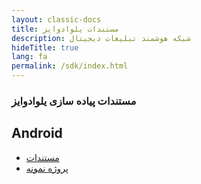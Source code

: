 ```yaml
---
layout: classic-docs
title: مستندات یلوادوایز 
description: شبکه هوشمند تبلیغات دیجیتال
hideTitle: true
lang: fa
permalink: /sdk/index.html
---
```


<h3>مستندات پیاده سازی یلوادوایز</h3>

<div class="row home-card-group" markdown="0">
  <div class="col-12 col-sm-6">
    <div class="home-card">
      <h2>Android</h2>
      <ul>
        <li><a href="{{ site.baseurl }}/yelloadwise-app/android/main">مستندات</a></li>
        <li><a href="https://github.com/YelloadwiseTech/YelloadwiseSDK-AndroidSample">پروژه نمونه</a></li>
      </ul>
    </div>
  </div>
